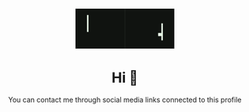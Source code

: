 <p align="center">
  <img src="gifs/pong.gif" width="200px"/>
</p>

<h1 align="center"> Hi 👋 </h1>
<p align="center">You can contact me through social media links connected to this profile</p>
